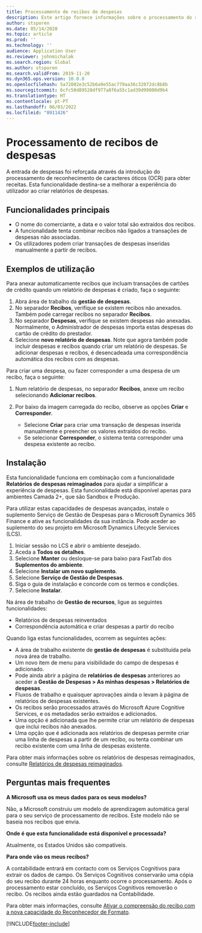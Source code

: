 ```yaml
---
title: Processamento de recibos de despesas
description: Este artigo fornece informações sobre o processamento do reconhecimento ótico de carateres (OCR) para recibos. Esta funcionalidade foi concebida para melhorar a experiência do utilizador quando são criados relatórios de despesas no Microsoft Dynamics 365 Finance.
author: stsporen
ms.date: 05/14/2020
ms.topic: article
ms.prod: ''
ms.technology: ''
audience: Application User
ms.reviewer: johnmichalak
ms.search.region: Global
ms.author: stsporen
ms.search.validFrom: 2019-11-20
ms.dyn365.ops.version: 10.0.8
ms.openlocfilehash: 5a72802e3c52b6a9e55ac779aa36c32072dc8b8b
ms.sourcegitcommit: 6cfc50d89528df977a8f6a55c1ad39d99800d9b4
ms.translationtype: HT
ms.contentlocale: pt-PT
ms.lasthandoff: 06/03/2022
ms.locfileid: "8911426"
---
```

# <a name="expense-receipt-processing"></a>Processamento de recibos de despesas

A entrada de despesas foi reforçada através da introdução do processamento de reconhecimento de caracteres óticos (OCR) para obter receitas. Esta funcionalidade destina-se a melhorar a experiência do utilizador ao criar relatórios de despesas.

## <a name="key-features"></a>Funcionalidades principais

- O nome do comerciante, a data e o valor total são extraídos dos recibos.
- A funcionalidade tenta combinar recibos não ligados a transações de despesas não associadas.
- Os utilizadores podem criar transações de despesas inseridas manualmente a partir de recibos.

## <a name="usage-examples"></a>Exemplos de utilização

Para anexar automaticamente recibos que incluam transações de cartões de crédito quando um relatório de despesas é criado, faça o seguinte:

  1. Abra área de trabalho da **gestão de despesas**.
  2. No separador **Recibos**, verifique se existem recibos não anexados. Também pode carregar recibos no separador **Recibos**.
  3. No separador **Despesas**, verifique se existem despesas não anexadas. Normalmente, o Administrador de despesas importa estas despesas do cartão de crédito do prestador.
  4. Selecione **novo relatório de despesas**. Note que agora também pode incluir despesas e recibos quando criar um relatório de despesas. Se adicionar despesas e recibos, é desencadeada uma correspondência automática dos recibos com as despesas.

Para criar uma despesa, ou fazer corresponder a uma despesa de um recibo, faça o seguinte:

  1. Num relatório de despesas, no separador **Recibos**, anexe um recibo selecionando **Adicionar recibos**.
  2. Por baixo da imagem carregada do recibo, observe as opções **Criar** e **Corresponder**.

      - Selecione **Criar** para criar uma transação de despesas inserida manualmente e preencher os valores extraídos do recibo.
      - Se selecionar **Corresponder**, o sistema tenta corresponder uma despesa existente ao recibo.

## <a name="installation"></a>Instalação

Esta funcionalidade funciona em combinação com a funcionalidade **Relatórios de despesas reimaginados** para ajudar a simplificar a experiência de despesas. Esta funcionalidade está disponível apenas para ambientes Camada 2+, que são Sandbox e Produção.

Para utilizar estas capacidades de despesas avançadas, instale o suplemento Serviço de Gestão de Despesas para o Microsoft Dynamics 365 Finance e ative as funcionalidades da sua instância. Pode aceder ao suplemento do seu projeto em Microsoft Dynamics Lifecycle Services (LCS).

1. Iniciar sessão no LCS e abrir o ambiente desejado.
2. Aceda a **Todos os detalhes**.
3. Selecione **Manter** ou desloque-se para baixo para FastTab dos **Suplementos do ambiente**.
4. Selecione **Instalar um novo suplemento**.
5. Selecione **Serviço de Gestão de Despesas**.
6. Siga o guia de instalação e concorde com os termos e condições.
7. Selecione **Instalar**.

Na área de trabalho de **Gestão de recursos**, ligue as seguintes funcionalidades:

- Relatórios de despesas reinventados
- Correspondência automática e criar despesas a partir do recibo

Quando liga estas funcionalidades, ocorrem as seguintes ações:

- A área de trabalho existente de **gestão de despesas** é substituída pela nova área de trabalho.
- Um novo item de menu para visibilidade do campo de despesas é adicionado.
- Pode ainda abrir a página de **relatórios de despesas** anteriores ao aceder a **Gestão de Despesas > As minhas despesas > Relatórios de despesas**.
- Fluxos de trabalho e quaisquer aprovações ainda o levam à página de relatórios de despesas existentes.
- Os recibos serão processados através do Microsoft Azure Cognitive Services, e os metadados serão extraídos e adicionados.
- Uma opção é adicionada que lhe permite criar um relatório de despesas que inclui recibos não anexados.
- Uma opção que é adicionada aos relatórios de despesas permite criar uma linha de despesas a partir de um recibo, ou tenta combinar um recibo existente com uma linha de despesas existente.

Para obter mais informações sobre os relatórios de despesas reimaginados, consulte [Relatórios de despesas reimaginados](ExpenseWorkspaceNew.md).

## <a name="frequently-asked-questions"></a>Perguntas mais frequentes

**A Microsoft usa os meus dados para os seus modelos?**

Não, a Microsoft construiu um modelo de aprendizagem automática geral para o seu serviço de processamento de recibos. Este modelo não se baseia nos recibos que envia.

**Onde é que esta funcionalidade está disponível e processada?**

Atualmente, os Estados Unidos são compatíveis.

**Para onde vão os meus recibos?**

A contabilidade entrará em contacto com os Serviços Cognitivos para extrair os dados de campo. Os Serviços Cognitivos conservarão uma cópia do seu recibo durante 24 horas enquanto ocorre o processamento. Após o processamento estar concluído, os Serviços Cognitivos removerão o recibo. Os recibos ainda estão guardados na Contabilidade.

Para obter mais informações, consulte [Ativar o compreensão do recibo com a nova capacidade do Reconhecedor de Formato](https://azure.microsoft.com/blog/enable-receipt-understanding-with-form-recognizer-s-new-capability/).


[!INCLUDE[footer-include](../includes/footer-banner.md)]